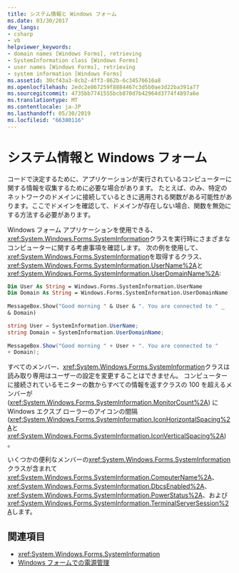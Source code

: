```yaml
---
title: システム情報と Windows フォーム
ms.date: 03/30/2017
dev_langs:
- csharp
- vb
helpviewer_keywords:
- domain names [Windows Forms], retrieving
- SystemInformation class [Windows Forms]
- user names [Windows Forms], retrieving
- system information [Windows Forms]
ms.assetid: 30cf43a3-8cb2-4ff3-862b-6c34576616a8
ms.openlocfilehash: 2edc2e867259f8884467c3d5b0ae3d22ba391a77
ms.sourcegitcommit: 4735bb7741555bcb870d7b42964d3774f4897a6e
ms.translationtype: MT
ms.contentlocale: ja-JP
ms.lasthandoff: 05/30/2019
ms.locfileid: "66380116"
---
```

# <a name="system-information-and-windows-forms"></a>システム情報と Windows フォーム
コードで決定するために、アプリケーションが実行されているコンピューターに関する情報を収集するために必要な場合があります。 たとえば、のみ、特定のネットワークのドメインに接続しているときに適用される関数がある可能性があります。ここでドメインを確認して、ドメインが存在しない場合、関数を無効にする方法する必要があります。  
  
 Windows フォーム アプリケーションを使用できる、<xref:System.Windows.Forms.SystemInformation>クラスを実行時にさまざまなコンピューターに関する考慮事項を確認します。 次の例を使用して、<xref:System.Windows.Forms.SystemInformation>を取得するクラス、<xref:System.Windows.Forms.SystemInformation.UserName%2A>と<xref:System.Windows.Forms.SystemInformation.UserDomainName%2A>:  
  
```vb  
Dim User As String = Windows.Forms.SystemInformation.UserName  
Dim Domain As String = Windows.Forms.SystemInformation.UserDomainName  
  
MessageBox.Show("Good morning " & User & ". You are connected to " _  
& Domain)  
```  
  
```csharp  
string User = SystemInformation.UserName;  
string Domain = SystemInformation.UserDomainName;  
  
MessageBox.Show("Good morning " + User + ". You are connected to "
+ Domain);
```  
  
 すべてのメンバー、<xref:System.Windows.Forms.SystemInformation>クラスは読み取り専用はユーザーの設定を変更することはできません。 コンピューターに接続されているモニターの数からすべての情報を返すクラスの 100 を超えるメンバーが (<xref:System.Windows.Forms.SystemInformation.MonitorCount%2A>) に Windows エクスプ ローラーのアイコンの間隔 (<xref:System.Windows.Forms.SystemInformation.IconHorizontalSpacing%2A>と<xref:System.Windows.Forms.SystemInformation.IconVerticalSpacing%2A>)。  
  
 いくつかの便利なメンバーの<xref:System.Windows.Forms.SystemInformation>クラスが含まれて<xref:System.Windows.Forms.SystemInformation.ComputerName%2A>、 <xref:System.Windows.Forms.SystemInformation.DbcsEnabled%2A>、 <xref:System.Windows.Forms.SystemInformation.PowerStatus%2A>、および<xref:System.Windows.Forms.SystemInformation.TerminalServerSession%2A>します。  
  
## <a name="see-also"></a>関連項目

- <xref:System.Windows.Forms.SystemInformation>
- [Windows フォームでの電源管理](power-management-in-windows-forms.md)
